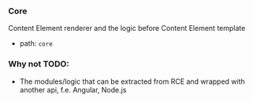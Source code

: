 ### Core

Content Element renderer and the logic before Content Element template
- path: `core`





### Why not TODO:
- The modules/logic that can be extracted from RCE and wrapped with another api, f.e. Angular, Node.js 